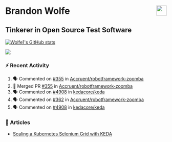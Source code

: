 Brandon Wolfe <a href="https://www.linkedin.com/in/brandon-wolfe1" target="_blank" rel="noreferrer"><img src="https://raw.githubusercontent.com/danielcranney/readme-generator/main/public/icons/socials/linkedin.svg" width="32" height="32" align="right"/></a>
==============================
Tinkerer in Open Source Test Software
-----------------------------

<p align="left"><a href="http://www.github.com/Wolfe1"><img src="https://github-readme-stats.vercel.app/api?username=Wolfe1&show_icons=true&hide=&count_private=true&title_color=0891b2&text_color=ffffff&icon_color=0891b2&bg_color=1c1917&hide_border=true&show_icons=true" alt="Wolfe1's GitHub stats" /></a></p>
<p align="left"><a href="http://www.github.com/Wolfe1"><img src="https://github-readme-streak-stats.herokuapp.com/?user=Wolfe1&stroke=ffffff&background=1c1917&ring=0891b2&fire=0891b2&currStreakNum=ffffff&currStreakLabel=0891b2&sideNums=ffffff&sideLabels=ffffff&dates=ffffff&hide_border=true" /></a></p>

### :zap: Recent Activity
<!--START_SECTION:activity-->
1. 🗣 Commented on [#355](https://github.com/Accruent/robotframework-zoomba/pull/355#issuecomment-1715847810) in [Accruent/robotframework-zoomba](https://github.com/Accruent/robotframework-zoomba)
2. 🎉 Merged PR [#355](https://github.com/Accruent/robotframework-zoomba/pull/355) in [Accruent/robotframework-zoomba](https://github.com/Accruent/robotframework-zoomba)
3. 🗣 Commented on [#4908](https://github.com/kedacore/keda/issues/4908#issuecomment-1714358191) in [kedacore/keda](https://github.com/kedacore/keda)
4. 🗣 Commented on [#362](https://github.com/Accruent/robotframework-zoomba/pull/362#issuecomment-1713958446) in [Accruent/robotframework-zoomba](https://github.com/Accruent/robotframework-zoomba)
5. 🗣 Commented on [#4908](https://github.com/kedacore/keda/issues/4908#issuecomment-1707305475) in [kedacore/keda](https://github.com/kedacore/keda)
<!--END_SECTION:activity-->

### :newspaper: Articles
- [Scaling a Kubernetes Selenium Grid with KEDA](https://www.linkedin.com/pulse/scaling-kubernetes-selenium-grid-keda-brandon-wolfe)
